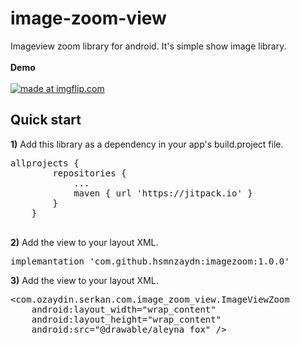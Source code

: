 # image-zoom-view
Imageview zoom library for android. It's simple show image library.
</br>
</br>
<b>Demo</b>
</br>
</br>
 <a href="https://imgflip.com/gif/2falhe"><img src="https://i.imgflip.com/2falhe.gif" title="made at imgflip.com"/></a>

<h2>Quick start</h2>
<pr>
<b>1)</b> Add this library as a dependency in your app's build.project file.

<pre>
allprojects {
		repositories {
			...
			maven { url 'https://jitpack.io' }
		}
	}
  </pre>

<b>2)</b> Add the view to your layout XML.
<pre>implemantation 'com.github.hsmnzaydn:imagezoom:1.0.0'</pre>

<b>3)</b> Add the view to your layout XML.
<pre>&lt;com.ozaydin.serkan.com.image_zoom_view.ImageViewZoom
    android:layout_width="wrap_content"
    android:layout_height="wrap_content"
    android:src="@drawable/aleyna_fox" /&gt;</pre>
    
 
